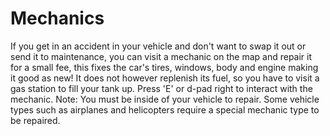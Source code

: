 # Mechanics
If you get in an accident in your vehicle and don't want to swap it out or send it to maintenance, you can visit a mechanic on the map and repair it for a small fee, this fixes the car's tires, windows, body and engine making it good as new! 
It does not however replenish its fuel, so you have to visit a gas station to fill your tank up. Press 'E' or d-pad right to interact with the mechanic. Note: You must be inside of your vehicle to repair. 
Some vehicle types such as airplanes and helicopters require a special mechanic type to be repaired.